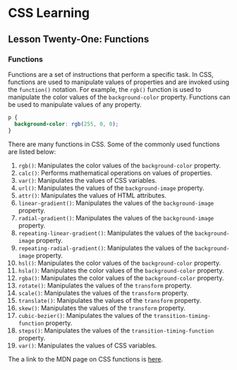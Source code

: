 # CSS Learning

## Lesson Twenty-One: Functions

### Functions
Functions are a set of instructions that perform a specific task. In CSS, functions are used to manipulate values of properties and are invoked using the `function()` notation. For example, the `rgb()` function is used to manipulate the color values of the `background-color` property. Functions can be used to manipulate values of any property.

```css
p {
  background-color: rgb(255, 0, 0);
}
```

There are many functions in CSS. Some of the commonly used functions are listed below:
1. `rgb()`: Manipulates the color values of the `background-color` property.
2. `calc()`: Performs mathematical operations on values of properties.
3. `var()`: Manipulates the values of CSS variables.
4. `url()`: Manipulates the values of the `background-image` property.
5. `attr()`: Manipulates the values of HTML attributes.
6. `linear-gradient()`: Manipulates the values of the `background-image` property.
7. `radial-gradient()`: Manipulates the values of the `background-image` property.
8. `repeating-linear-gradient()`: Manipulates the values of the `background-image` property.
9. `repeating-radial-gradient()`: Manipulates the values of the `background-image` property.
10. `hsl()`: Manipulates the color values of the `background-color` property.
11. `hsla()`: Manipulates the color values of the `background-color` property.
12. `rgba()`: Manipulates the color values of the `background-color` property.
13. `rotate()`: Manipulates the values of the `transform` property.
14. `scale()`: Manipulates the values of the `transform` property.
15. `translate()`: Manipulates the values of the `transform` property.
16. `skew()`: Manipulates the values of the `transform` property.
17. `cubic-bezier()`: Manipulates the values of the `transition-timing-function` property.
18. `steps()`: Manipulates the values of the `transition-timing-function` property.
19. `var()`: Manipulates the values of CSS variables.

The a link to the MDN page on CSS functions is [here](https://developer.mozilla.org/en-US/docs/Web/CSS/CSS_Functions).